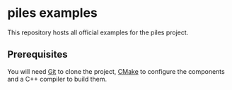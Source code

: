 # piles examples


This repository hosts all official examples for the piles project.

## Prerequisites

You will need [Git](http://git-scm.com/) to clone the project, 
[CMake](http://www.cmake.org/ "CMake home page") to configure the
components and a C++ compiler to build them.
